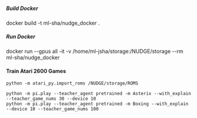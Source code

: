
##### Build Docker
docker build -t ml-sha/nudge_docker .

##### Run Docker
docker run --gpus all -it -v /home/ml-jsha/storage:/NUDGE/storage --rm ml-sha/nudge_docker

#### Train Atari 2600 Games

``` 
python -m atari_py.import_roms /NUDGE/storage/ROMS

```

``` 
python -m pi.play --teacher_agent pretrained -m Asterix --with_explain --teacher_game_nums 30 --device 10
python -m pi.play --teacher_agent pretrained -m Boxing --with_explain --device 10 --teacher_game_nums 100
```